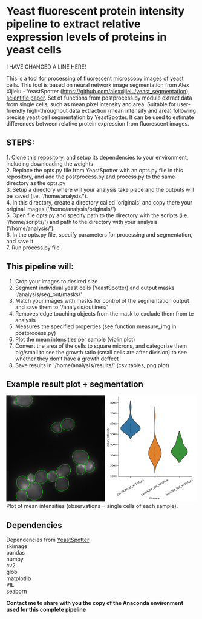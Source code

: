# Yeast fluorescent protein intensity pipeline to extract relative expression levels of proteins in yeast cells

I HAVE CHANGED A LINE HERE!

This is a tool for processing of fluorescent microscopy images of yeast cells. This tool is based on neural network image segmentation from Alex Xijielu - YeastSpotter (https://github.com/alexxijielu/yeast_segmentation), <a href='https://doi.org/10.1093/bioinformatics/btz402'>scientific paper</a>. Set of functions from postprocess.py module extract data from single cells, such as mean pixel intensity and area.
Suitable for user-friendly high-throughput data extraction (mean intensity and area) following precise yeast cell segmentation by YeastSpotter. It can be used to estimate differences between relative protein expression from fluorescent images.

<h2>STEPS:</h2>
1. Clone <a href='https://github.com/alexxijielu/yeast_segmentation'>this repository</a>, and setup its dependencies to your environment, including downloading the weights<br>
2. Replace the opts.py file from YeastSpotter with an opts.py file in this repository, and add the postprocess.py and process.py to the same directory as the opts.py<br>
3. Setup a directory where will your analysis take place and the outputs will be saved (i.e. '/home/analysis/').<br>
4. In this directory, create a directory called 'originals' and copy there your original images ('/home/analysis/originals/')<br>
5. Open file opts.py and specify path to the directory with the scripts (i.e. '/home/scripts/') and path to the directory with your analysis ('/home/analysis/').<br>
6. In the opts.py file, specify parameters for processing and segmentation, and save it<br>
7. Run process.py file


<h2>This pipeline will:</h2>

1. Crop your images to desired size
2. Segment individual yeast cells (YeastSpotter) and output masks '/analysis/seg_out/masks/'
3. Match your images with masks for control of the segmentation output and save them to '/analysis/outlines/'
4. Removes edge touching objects from the mask to exclude them from te analysis
5. Measures the specified properties (see function measure_img in postprocess.py)
6. Plot the mean intensities per sample (violin plot)
8. Convert the area of the cells to square microns, and categorize them big/small to see the growth ratio (small cells are after division) to see whether they don't have a growth deffect
7. Save results in '/home/analysis/results/' (csv tables, png plot)

<h2>Example result plot + segmentation</h2>
<img src='example_results/outline_plot.png'></img>
Plot of mean intensities (observations = single cells of each sample).

<h2>Dependencies</h2>

Dependencies from <a href='https://github.com/alexxijielu/yeast_segmentation'>YeastSpotter</a><br>
skimage<br>
pandas<br>
numpy<br>
cv2<br>
glob<br>
matplotlib<br>
PIL<br>
seaborn<br>

**Contact me to share with you the copy of the Anaconda environment used for this complete pipeline**

